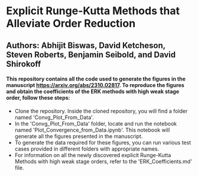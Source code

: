 # Explicit Runge-Kutta Methods that Alleviate Order Reduction
## Authors: Abhijit Biswas, David Ketcheson, Steven Roberts, Benjamin Seibold, and David Shirokoff

#### This repository contains all the code used to generate the figures in the manuscript https://arxiv.org/abs/2310.02817. To reproduce the figures and obtain the coefficients of the ERK methods with high weak stage order, follow these steps:
- Clone the repository. Inside the cloned repository, you will find a folder named 'Convg_Plot_From_Data'.
- In the 'Convg_Plot_From_Data' folder, locate and run the notebook named 'Plot_Convergence_from_Data.ipynb'. This notebook will generate all the figures presented in the manuscript.
- To generate the data required for these figures, you can run various test cases provided in different folders with appropriate names.
- For information on all the newly discovered explicit Runge-Kutta Methods with high weak stage orders, refer to the 'ERK_Coefficients.md' file.
